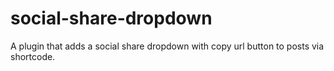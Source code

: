 # social-share-dropdown
A plugin that adds a social share dropdown with copy url button to posts via shortcode.
